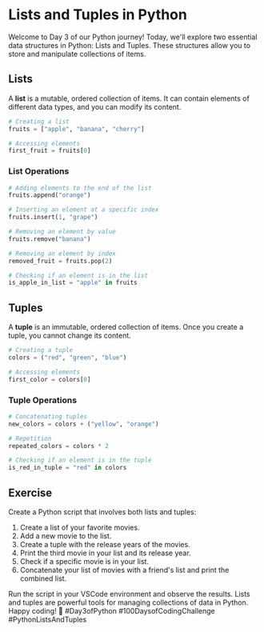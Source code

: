 # Lists and Tuples in Python

Welcome to Day 3 of our Python journey! Today, we'll explore two essential data structures in Python: Lists and Tuples. These structures allow you to store and manipulate collections of items.

## Lists

A **list** is a mutable, ordered collection of items. It can contain elements of different data types, and you can modify its content.

```python
# Creating a list
fruits = ["apple", "banana", "cherry"]

# Accessing elements
first_fruit = fruits[0]
```

### List Operations

```python
# Adding elements to the end of the list
fruits.append("orange")

# Inserting an element at a specific index
fruits.insert(1, "grape")

# Removing an element by value
fruits.remove("banana")

# Removing an element by index
removed_fruit = fruits.pop(2)

# Checking if an element is in the list
is_apple_in_list = "apple" in fruits
```

## Tuples

A **tuple** is an immutable, ordered collection of items. Once you create a tuple, you cannot change its content.

```python
# Creating a tuple
colors = ("red", "green", "blue")

# Accessing elements
first_color = colors[0]
```

### Tuple Operations

```python
# Concatenating tuples
new_colors = colors + ("yellow", "orange")

# Repetition
repeated_colors = colors * 2

# Checking if an element is in the tuple
is_red_in_tuple = "red" in colors
```

## Exercise

Create a Python script that involves both lists and tuples:

1. Create a list of your favorite movies.
2. Add a new movie to the list.
3. Create a tuple with the release years of the movies.
4. Print the third movie in your list and its release year.
5. Check if a specific movie is in your list.
6. Concatenate your list of movies with a friend's list and print the combined list.

Run the script in your VSCode environment and observe the results. Lists and tuples are powerful tools for managing collections of data in Python. Happy coding! 🚀 #Day3ofPython #100DaysofCodingChallenge #PythonListsAndTuples
